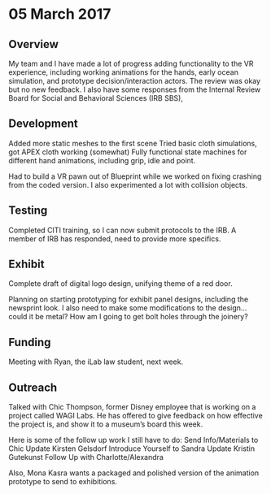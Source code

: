 # 05 March 2017

## Overview

My team and I have made a lot of progress adding functionality to the VR experience, including working animations for the hands, early ocean simulation, and prototype decision/interaction actors. The review was okay but no new feedback. I also have some responses from the Internal Review Board for Social and Behavioral Sciences (IRB SBS), 

## Development

Added more static meshes to the first scene
Tried basic cloth simulations, got APEX cloth working (somewhat)
Fully functional state machines for different hand animations, including grip, idle and point.

Had to build a VR pawn out of Blueprint while we worked on fixing crashing from the coded version. I also experimented a lot with collision objects.

## Testing

Completed CITI training, so I can now submit protocols to the IRB.
A member of IRB has responded, need to provide more specifics.

## Exhibit

Complete draft of digital logo design, unifying theme of a red door.

Planning on starting prototyping for exhibit panel designs, including the newsprint look. I also need to make some modifications to the design…could it be metal? How am I going to get bolt holes through the joinery?

## Funding

Meeting with Ryan, the iLab law student, next week.

## Outreach

Talked with Chic Thompson, former Disney employee that is working on a project called WAGI Labs. He has offered to give feedback on how effective the project is, and show it to a museum’s board this week.

Here is some of the follow up work I still have to do:
Send Info/Materials to Chic
Update Kirsten Gelsdorf
Introduce Yourself to Sandra
Update Kristin Gutekunst
Follow Up with Charlotte/Alexandra

Also, Mona Kasra wants a packaged and polished version of the animation prototype to send to exhibitions.